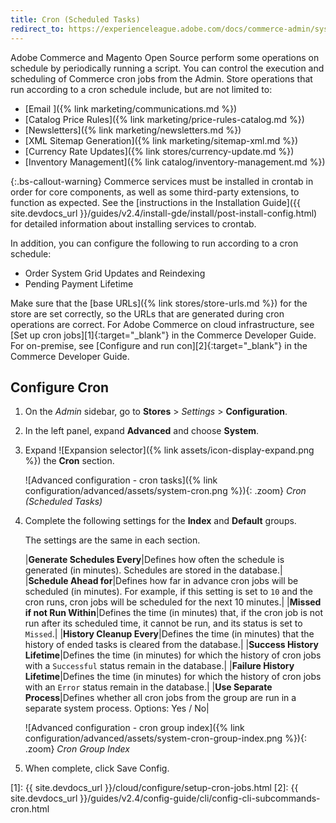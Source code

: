 ```yaml
---
title: Cron (Scheduled Tasks)
redirect_to: https://experienceleague.adobe.com/docs/commerce-admin/systems/tools/cron.html
---
```


Adobe Commerce and Magento Open Source perform some operations on schedule by periodically running a script. You can control the execution and scheduling of Commerce cron jobs from the Admin. Store operations that run according to a cron schedule include, but are not limited to:

- [Email ]({% link marketing/communications.md %})
- [Catalog Price Rules]({% link marketing/price-rules-catalog.md %})
- [Newsletters]({% link marketing/newsletters.md %})
- [XML Sitemap Generation]({% link marketing/sitemap-xml.md %})
- [Currency Rate Updates]({% link stores/currency-update.md %})
- [Inventory Management]({% link catalog/inventory-management.md %})

{:.bs-callout-warning}
Commerce services must be installed in crontab in order for core components, as well as some third-party extensions, to function as expected.
See the [instructions in the Installation Guide]({{ site.devdocs_url }}/guides/v2.4/install-gde/install/post-install-config.html) for detailed information about installing services to crontab.

In addition, you can configure the following to run according to a cron schedule:

- Order System Grid Updates and Reindexing
- Pending Payment Lifetime

Make sure that the [base URLs]({% link stores/store-urls.md %}) for the store are set correctly, so the URLs that are generated during cron operations are correct. For Adobe Commerce on cloud infrastructure, see [Set up cron jobs][1]{:target="_blank"} in the Commerce Developer Guide. For on-premise, see [Configure and run con][2]{:target="_blank"} in the Commerce Developer Guide.

## Configure Cron

1. On the _Admin_ sidebar, go to **Stores** > _Settings_ > **Configuration**.

1. In the left panel, expand **Advanced** and choose **System**.

1. Expand ![Expansion selector]({% link assets/icon-display-expand.png %}) the **Cron** section.

    ![Advanced configuration - cron tasks]({% link configuration/advanced/assets/system-cron.png %}){: .zoom}
    _Cron (Scheduled Tasks)_

1. Complete the following settings for the **Index** and **Default** groups.

   The settings are the same in each section.

    |**Generate Schedules Every**|Defines how often the schedule is generated (in minutes). Schedules are stored in the database.|
    |**Schedule Ahead for**|Defines how far in advance cron jobs will be scheduled (in minutes). For example, if this setting is set to `10` and the cron runs, cron jobs will be scheduled for the next 10 minutes.|
    |**Missed if not Run Within**|Defines the time (in minutes) that, if the cron job is not run after its scheduled time, it cannot be run, and its status is set to `Missed`.|
    |**History Cleanup Every**|Defines the time (in minutes) that the history of ended tasks is cleared from the database.|
    |**Success History Lifetime**|Defines the time (in minutes) for which the history of cron jobs with a `Successful` status remain in the database.|
    |**Failure History Lifetime**|Defines the time (in minutes) for which the history of cron jobs with an `Error` status remain in the database.|
    |**Use Separate Process**|Defines whether all cron jobs from the group are run in a separate system process. Options: Yes / No|

    ![Advanced configuration - cron group index]({% link configuration/advanced/assets/system-cron-group-index.png %}){: .zoom}
    _Cron Group Index_

1. When complete, click <span class="btn">Save Config</span>.

[1]: {{ site.devdocs_url }}/cloud/configure/setup-cron-jobs.html
[2]: {{ site.devdocs_url }}/guides/v2.4/config-guide/cli/config-cli-subcommands-cron.html
